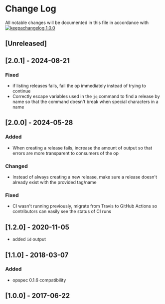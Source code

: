 # Change Log

All notable changes will be documented in this file in accordance with
[![keepachangelog 1.0.0](https://img.shields.io/badge/keepachangelog-1.0.0-brightgreen.svg)](http://keepachangelog.com/en/1.0.0/)

## \[Unreleased]

## \[2.0.1] - 2024-08-21

### Fixed
- if listing releases fails, fail the op immediately instead of trying to continue
- Correctly escape variables used in the `jq` command to find a release by name so that the command doesn't break when special characters in a name

## \[2.0.0] - 2024-05-28

### Added
- When creating a release fails, increase the amount of output so that errors are more transparent to consumers of the op

### Changed
- Instead of always creating a new release, make sure a release doesn't already exist with the provided tag/name

### Fixed
- CI wasn't running previously, migrate from Travis to GitHub Actions so contributors can easily see the status of CI runs

## \[1.2.0] - 2020-11-05

- added `id` output

## \[1.1.0] - 2018-03-07

### Added

- opspec 0.1.6 compatibility

## \[1.0.0] - 2017-06-22

